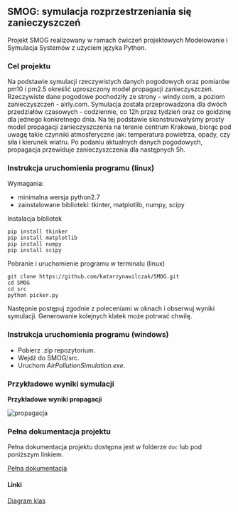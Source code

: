 ## SMOG: symulacja rozprzestrzeniania się zanieczyszczeń

Projekt SMOG realizowany w ramach ćwiczeń projektowych Modelowanie i Symulacja Systemów z użyciem języka Python. 

### Cel projektu

Na podstawie symulacji rzeczywistych danych pogodowych oraz pomiarów pm10 i pm2.5 określić uproszczony model propagacji zanieczyszczeń. 
Rzeczywiste dane pogodowe pochodziły ze strony - windy.com, a poziom zanieczyszczeń - airly.com. Symulacja została przeprowadzona dla dwóch przedziałów czasowych - codziennie, co 12h przez tydzień oraz co goidzinę dla jednego konkretnego dnia. Na tej podstawie skonstruowałyśmy prosty model propagacji zanieczyszczenia na terenie centrum Krakowa, biorąc pod uwagę takie czynniki atmosferyczne jak: temperatura powietrza, opady, czy siła i kierunek wiatru. Po podaniu aktualnych danych pogodowych, propagacja przewiduje zanieczyszczenia dla następnych 5h. 

### Instrukcja uruchomienia programu (linux)

Wymagania:
- minimalna wersja python2.7 
- zainstalowane biblioteki: tkinter, matplotlib, numpy, scipy

Instalacja bibliotek
```
pip install tkinker
pip install matplotlib
pip install numpy
pip install scipy
```

Pobranie i uruchomienie programu w terminalu (linux)
```
git clone https://github.com/katarzynawilczak/SMOG.git
cd SMOG
cd src
python picker.py
```
Następnie postępuj zgodnie z poleceniami w oknach i obserwuj wyniki symulacji. Generowanie kolejnych klatek może potrwać chwilę.

### Instrukcja uruchomienia programu (windows)

- Pobierz .zip repozytorium. 
- Wejdź do SMOG/src.
- Uruchom *AirPollutionSimulation.exe*. 

### Przykładowe wyniki symulacji 

**Przykładowe wyniki propagacji**

![propagacja](https://i.postimg.cc/526w16Zq/prop-nasze.jpg)


### Pełna dokumentacja projektu

Pełna dokumentacja projektu dostępna jest w folderze ```doc``` lub pod poniższym linkiem.

[Pełna dokumentacja](doc/smog-doc.pdf)

#### Linki
[Diagram klas ](https://www.draw.io/?state=%7B%22ids%22:%5B%221KJV--jaG2o_GnW2Z4IpWZ37yDqpHKIWj%22%5D,%22action%22:%22open%22,%22userId%22:%22104827397287133303073%22%7D#G1KJV--jaG2o_GnW2Z4IpWZ37yDqpHKIWj)
